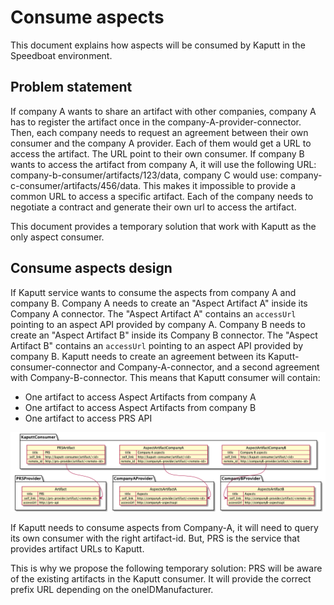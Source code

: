# Consume aspects

This document explains how aspects will be consumed by Kaputt in the Speedboat environment.

## Problem statement

If company A wants to share an artifact with other companies, company A has to register the artifact once in the company-A-provider-connector.
Then, each company needs to request an agreement between their own consumer and the company A provider. Each of them would get a URL to access the artifact. The URL point to their own consumer.
If company B wants to access the artifact from company A, it will use the following URL: company-b-consumer/artifacts/123/data, company C would use: company-c-consumer/artifacts/456/data.
This makes it impossible to provide a common URL to access a specific artifact. Each of the company needs to negotiate a contract and generate their own url to access the artifact.

This document provides a temporary solution that work with Kaputt as the only aspect consumer.

## Consume aspects design

If Kaputt service wants to consume the aspects from company A and company B.
Company A needs to create an "Aspect Artifact A" inside its Company A connector. The "Aspect Artifact A" contains an `accessUrl` pointing to an aspect API provided by company A.
Company B needs to create an "Aspect Artifact B" inside its Company B connector. The "Aspect Artifact B" contains an `accessUrl` pointing to an aspect API provided by company B. 
Kaputt needs to create an agreement between its Kaputt-consumer-connector and Company-A-connector, and a second agreement with Company-B-connector.
This means that Kaputt consumer will contain: 
- One artifact to access Aspect Artifacts from company A
- One artifact to access Aspect Artifacts from company B
- One artifact to access PRS API

![Artifacts](./diagrams/artifacts.png)

If Kaputt needs to consume aspects from Company-A, it will need to query its own consumer with the right artifact-id.
But, PRS is the service that provides artifact URLs to Kaputt.

This is why we propose the following temporary solution:
PRS will be aware of the existing artifacts in the Kaputt consumer. It will provide the correct prefix URL depending on the oneIDManufacturer.

